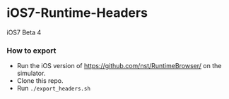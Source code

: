 iOS7-Runtime-Headers
====================

iOS7 Beta 4

### How to export

- Run the iOS version of https://github.com/nst/RuntimeBrowser/ on the simulator.
- Clone this repo.
- Run `./export_headers.sh`